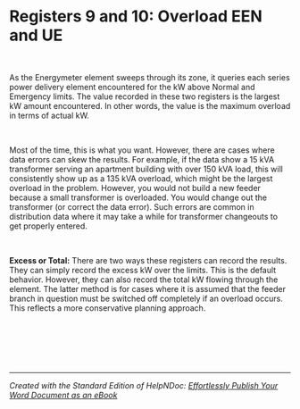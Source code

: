 # Registers 9 and 10: Overload EEN and UE

&nbsp;

As the Energymeter element sweeps through its zone, it queries each series power delivery element encountered for the kW above Normal and Emergency limits. The value recorded in these two registers is the largest kW amount encountered. In other words, the value is the maximum overload in terms of actual kW.

&nbsp;

Most of the time, this is what you want. However, there are cases where data errors can skew the results. For example, if the data show a 15 kVA transformer serving an apartment building with over 150 kVA load, this will consistently show up as a 135 kVA overload, which might be the largest overload in the problem. However, you would not build a new feeder because a small transformer is overloaded. You would change out the transformer (or correct the data error). Such errors are common in distribution data where it may take a while for transformer changeouts to get properly entered.

&nbsp;

**Excess or Total:** There are two ways these registers can record the results. They can simply record the excess kW over the limits. This is the default behavior. However, they can also record the total kW flowing through the element. The latter method is for cases where it is assumed that the feeder branch in question must be switched off completely if an overload occurs. This reflects a more conservative planning approach.

&nbsp;

&nbsp;

&nbsp;


***
_Created with the Standard Edition of HelpNDoc: [Effortlessly Publish Your Word Document as an eBook](<https://www.helpndoc.com/step-by-step-guides/how-to-convert-a-word-docx-file-to-an-epub-or-kindle-ebook/>)_
